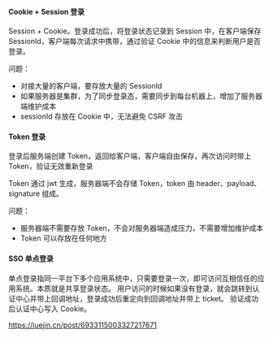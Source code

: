 #### Cookie + Session 登录

Session + Cookie。登录成功后，将登录状态记录到 Session 中，在客户端保存 SessionId，客户端每次请求中携带，通过验证 Cookie 中的信息来判断用户是否登录。

问题：
- 对接大量的客户端，要存放大量的 SessionId
- 如果服务器是集群，为了同步登录态，需要同步到每台机器上，增加了服务器端维护成本
- sessionId 存放在 Cookie 中，无法避免 CSRF 攻击

#### Token 登录
登录后服务端创建 Token，返回给客户端，客户端自由保存，再次访问时带上 Token，验证无效重新登录

Token 通过 jwt 生成，服务器端不会存储 Token，token 由 header、payload、signature 组成。

问题：
- 服务器端不需要存放 Token，不会对服务器端造成压力，不需要增加维护成本
- Token 可以存放在任何地方

#### SSO 单点登录
单点登录指同一平台下多个应用系统中，只需要登录一次，即可访问互相信任的应用系统。本质就是共享登录状态。
用户访问的时候如果没有登录，就会跳转到认证中心并带上回调地址，登录成功后重定向到回调地址并带上 ticket。
验证成功后认证中心写入 Cookie。


https://juejin.cn/post/6933115003327217671
